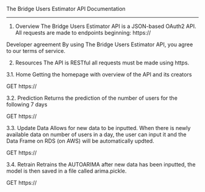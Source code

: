 The Bridge Users Estimator API Documentation
___________________________________________________________

1. Overview
The Bridge Users Estimator API is a JSON-based OAuth2 API. All requests are made to endpoints beginning: https://

Developer agreement
By using The Bridge Users Estimator API, you agree to our terms of service.

2. Resources
The API is RESTful all requests must be made using https.

3.1. Home
Getting the homepage with overview of the API and its creators

GET https://

3.2. Prediction
Returns the prediction of the number of users for the following 7 days 

GET https://

3.3. Update Data
Allows for new data to be inputted. When there is newly available data on number of users in a day, the user can input it and the Data Frame on RDS (on AWS) will be automatically updted.

GET https://

3.4. Retrain
Retrains the AUTOARIMA after new data has been inputted, the model is then saved in a file called arima.pickle.

GET https://

